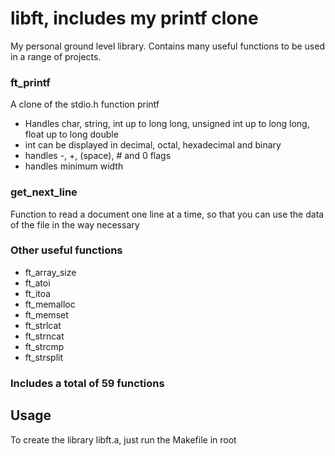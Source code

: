 # libft, includes my printf clone
My personal ground level library.
Contains many useful functions to be used in a range of projects.

### ft_printf
A clone of the stdio.h function printf
- Handles char, string, int up to long long, unsigned int up to long long, float up to long double
- int can be displayed in decimal, octal, hexadecimal and binary
- handles -, +, (space), # and 0 flags
- handles minimum width

### get_next_line
Function to read a document one line at a time, so that you can use the data of the file in the way necessary

### Other useful functions
- ft_array_size
- ft_atoi
- ft_itoa
- ft_memalloc
- ft_memset
- ft_strlcat
- ft_strncat
- ft_strcmp
- ft_strsplit

### Includes a total of 59 functions

## Usage
To create the library libft.a, just run the Makefile in root

